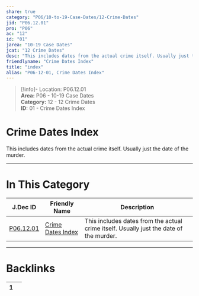 ```yaml
---  
share: true  
category: "P06/10-to-19-Case-Dates/12-Crime-Dates"  
jid: "P06.12.01"  
pro: "P06"  
ac: "12"  
id: "01"  
jarea: "10-19 Case Dates"  
jcat: "12 Crime Dates"  
desc: "This includes dates from the actual crime itself. Usually just the date of the murder."  
friendlyname: "Crime Dates Index"  
title: "index"  
alias: "P06-12-01, Crime Dates Index"  
---  
```

>[!info]- Location: P06.12.01  
>**Area:** P06 - 10-19 Case Dates  
>**Category:** 12 - 12 Crime Dates  
>**ID:** 01 - Crime Dates Index  
  
# Crime Dates Index  
  
This includes dates from the actual crime itself. Usually just the date of the murder.  
  
  
  
---  
# In This Category  
  
| J.Dec ID                                                                                    | Friendly Name                                                                                       | Description                                                                            |  
| ------------------------------------------------------------------------------------------- | --------------------------------------------------------------------------------------------------- | -------------------------------------------------------------------------------------- |  
| [P06.12.01](index.md) | [Crime Dates Index](index.md) | This includes dates from the actual crime itself. Usually just the date of the murder. |  
  
  
---  
# Backlinks  
<div><table class="dataview table-view-table"><thead class="table-view-thead"><tr class="table-view-tr-header"><th class="table-view-th"><span></span><span class="dataview small-text">1</span></th><th class="table-view-th"><span></span></th></tr></thead><tbody class="table-view-tbody"></tbody></table></div>